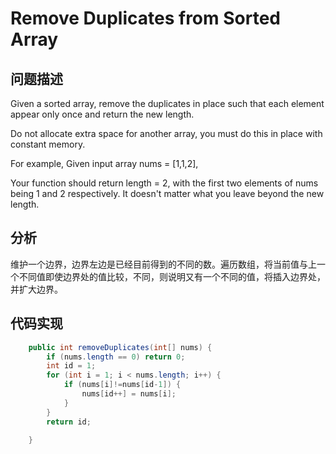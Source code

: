 # Remove Duplicates from Sorted Array
## 问题描述
Given a sorted array, remove the duplicates in place such that each element appear only once and return the new length.

Do not allocate extra space for another array, you must do this in place with constant memory.

For example,
Given input array nums = [1,1,2],

Your function should return length = 2, with the first two elements of nums being 1 and 2 respectively. It doesn't matter what you leave beyond the new length.

## 分析
维护一个边界，边界左边是已经目前得到的不同的数。遍历数组，将当前值与上一个不同值即使边界处的值比较，不同，则说明又有一个不同的值，将插入边界处，并扩大边界。
## 代码实现
```java
    public int removeDuplicates(int[] nums) {
        if (nums.length == 0) return 0;
        int id = 1;
        for (int i = 1; i < nums.length; i++) {
            if (nums[i]!=nums[id-1]) {
                nums[id++] = nums[i];
            }
        }
        return id;

    }
```
